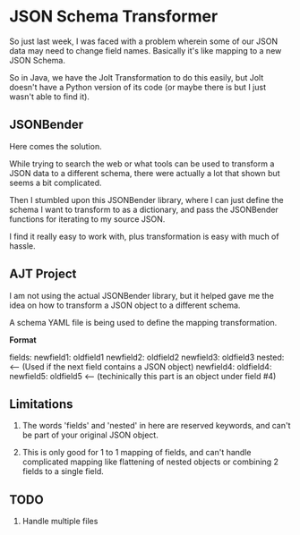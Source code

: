 # JSON Schema Transformer

So just last week, I was faced with a problem wherein some of our JSON data may need to change field names. Basically it's like mapping to a new JSON Schema.

So in Java, we have the Jolt Transformation to do this easily, but Jolt doesn't have a Python version of its code (or maybe there is but I just wasn't able to find it).

## JSONBender

Here comes the solution.

While trying to search the web or what tools can be used to transform a JSON data to a different schema, there were actually a lot that shown but seems a bit complicated.

Then I stumbled upon this JSONBender library, where I can just define the schema I want to transform to as a dictionary, and pass the JSONBender functions for iterating to my source JSON.

I find it really easy to work with, plus transformation is easy with much of hassle.

## AJT Project

I am not using the actual JSONBender library, but it helped gave me the idea on how to transform a JSON object to a different schema.

A schema YAML file is being used to define the mapping transformation.

**Format**

fields:
 newfield1: oldfield1
 newfield2: oldfield2
 newfield3: oldfield3
 nested: <-- (Used if the next field contains a JSON object)
  newfield4:
   oldfield4:
    newfield5: oldfield5 <-- (techinically this part is an object under field #4)
 
## Limitations

1. The words 'fields' and 'nested' in here are reserved keywords, and can't be part of your original JSON object.

2. This is only good for 1 to 1 mapping of fields, and can't handle complicated mapping like flattening of nested objects or combining 2 fields to a single field.

## TODO

1. Handle multiple files